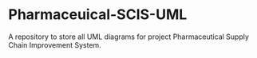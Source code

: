 # Pharmaceuical-SCIS-UML
A repository to store all UML diagrams for project Pharmaceutical Supply Chain Improvement System.
